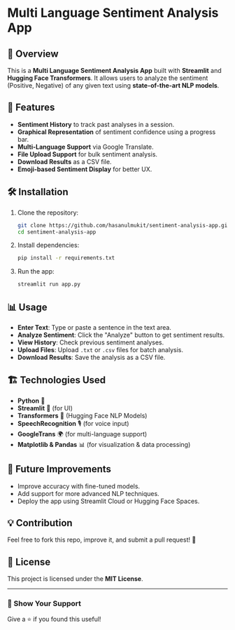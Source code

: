 # Multi Language Sentiment Analysis App

## 📌 Overview

This is a **Multi Language Sentiment Analysis App** built with **Streamlit** and **Hugging Face Transformers**. It allows users to analyze the sentiment (Positive, Negative) of any given text using **state-of-the-art NLP models**.

## 🚀 Features

- **Sentiment History** to track past analyses in a session.
- **Graphical Representation** of sentiment confidence using a progress bar.
- **Multi-Language Support** via Google Translate.
- **File Upload Support** for bulk sentiment analysis.
- **Download Results** as a CSV file.
- **Emoji-based Sentiment Display** for better UX.

## 🛠️ Installation

1. Clone the repository:
   ```bash
   git clone https://github.com/hasanulmukit/sentiment-analysis-app.git
   cd sentiment-analysis-app
   ```
2. Install dependencies:
   ```bash
   pip install -r requirements.txt
   ```
3. Run the app:
   ```bash
   streamlit run app.py
   ```

## 📊 Usage

- **Enter Text**: Type or paste a sentence in the text area.
- **Analyze Sentiment**: Click the "Analyze" button to get sentiment results.
- **View History**: Check previous sentiment analyses.
- **Upload Files**: Upload `.txt` or `.csv` files for batch analysis.
- **Download Results**: Save the analysis as a CSV file.

## 🏗️ Technologies Used

- **Python** 🐍
- **Streamlit** 🎨 (for UI)
- **Transformers** 🤗 (Hugging Face NLP Models)
- **SpeechRecognition** 🎙️ (for voice input)
- **GoogleTrans** 🌍 (for multi-language support)
- **Matplotlib & Pandas** 📊 (for visualization & data processing)

## 🎯 Future Improvements

- Improve accuracy with fine-tuned models.
- Add support for more advanced NLP techniques.
- Deploy the app using Streamlit Cloud or Hugging Face Spaces.

## 💡 Contribution

Feel free to fork this repo, improve it, and submit a pull request! 🚀

## 📜 License

This project is licensed under the **MIT License**.

---

### 🌟 Show Your Support

Give a ⭐️ if you found this useful!
